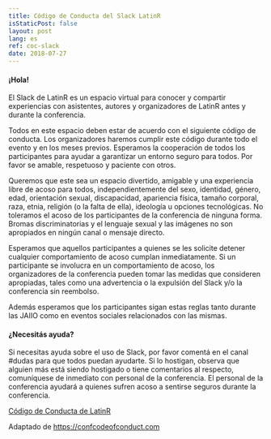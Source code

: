 ```yaml
---
title: Código de Conducta del Slack LatinR
isStaticPost: false
layout: post
lang: es
ref: coc-slack
date: 2018-07-27
---
```


#### ¡Hola!

El Slack de LatinR es un espacio virtual para conocer y compartir experiencias con asistentes, autores y organizadores de LatinR antes y durante la conferencia.

Todos en este espacio deben estar de acuerdo con el siguiente código de conducta. Los organizadores haremos cumplir este código durante todo el evento y en los meses previos. Esperamos la cooperación de todos los participantes para ayudar a garantizar un entorno seguro para todos. Por favor se amable, respetuoso y paciente con otros.

Queremos que este sea un espacio divertido, amigable y una experiencia libre de acoso para todos, independientemente del sexo, identidad, género, edad, orientación sexual, discapacidad, apariencia física, tamaño corporal, raza, etnia, religión (o la falta de ella), ideología u opciones tecnológicas. No toleramos el acoso de los participantes de la conferencia de ninguna forma. Bromas discriminatorias y el lenguaje sexual y las imágenes no son apropiados en ningún canal o mensaje directo.

Esperamos que aquellos participantes a quienes se les solicite detener cualquier comportamiento de acoso cumplan inmediatamente. Si un participante se involucra en un comportamiento de acoso, los organizadores de la conferencia pueden tomar las medidas que consideren apropiadas, tales como una advertencia o la expulsión del Slack y/o la conferencia sin reembolso.

Además esperamos que los participantes sigan estas reglas tanto durante las JAIIO como en eventos sociales relacionados con las mismas.

#### ¿Necesitás ayuda?

Si necesitas ayuda sobre el uso de Slack, por favor comentá en el canal #dudas para que todos puedan ayudarte. Si lo hostigan, observa que alguien más está siendo hostigado o tiene comentarios al respecto, comuníquese de inmediato con personal de la conferencia. El personal de la conferencia ayudará a quienes sufren acoso a sentirse seguros durante la conferencia.

<p align="center">

<a href="https://latinr.org/sobre/coc/" class="btn btn-primary waves-effect waves-button waves-light waves-float" target="_blank">Código de Conducta de LatinR</a>

</p>

Adaptado de <https://confcodeofconduct.com>
